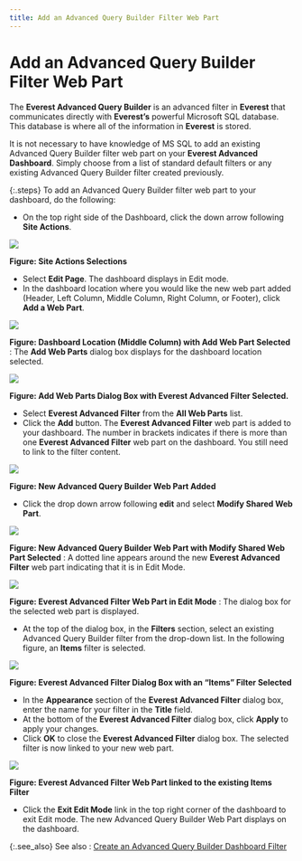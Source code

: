 ```yaml
---
title: Add an Advanced Query Builder Filter Web Part
---
```


# Add an Advanced Query Builder Filter Web Part


The **Everest Advanced Query 
 Builder** is an advanced filter in **Everest**  that communicates directly with **Everest’s**  powerful Microsoft SQL database. This database is where all of the information  in **Everest** is stored.


It is not necessary to have knowledge of MS SQL to add an  existing Advanced Query Builder filter web part on your **Everest 
 Advanced Dashboard**. Simply choose from a list of standard default  filters or any existing Advanced Query Builder filter created previously.


{:.steps}
To add an Advanced Query Builder filter web  part to your dashboard, do the following:

- On the top right  side of the Dashboard, click the down arrow following **Site 
 Actions**.



![]({{site.db_baseurl}}/img/add_aqb_web_part1_ead.gif)


**Figure: Site Actions Selections**

- Select **Edit 
 Page**. The dashboard displays in Edit mode.
- In the dashboard  location where you would like the new web part added (Header, Left Column,  Middle Column, Right Column, or Footer), click **Add 
 a Web Part**.



![]({{site.db_baseurl}}/img/add_aqb_web_part2_ead.gif)


**Figure: Dashboard Location (Middle Column) with  Add Web Part Selected**
: The **Add Web Parts**  dialog box displays for the dashboard location selected.


**![]({{site.db_baseurl}}/img/add_aqb_web_part3_ead.gif)**


**Figure: Add Web Parts Dialog Box with Everest  Advanced Filter Selected.**

- Select **Everest 
 Advanced Filter** from the **All Web 
 Parts** list.
- Click the **Add** button. The **Everest 
 Advanced Filter** web part is added to your dashboard. The number  in brackets indicates if there is more than one **Everest 
 Advanced Filter** web part on the dashboard. You still need to link  to the filter content.



![]({{site.db_baseurl}}/img/add_aqb_web_part4_ead.gif)


**Figure: New Advanced Query Builder Web Part Added**

- Click the drop  down arrow following **edit** and  select **Modify Shared Web Part**.



**![]({{site.db_baseurl}}/img/add_aqb_web_part5_ead.gif)**


**Figure: New Advanced Query Builder Web Part with  Modify Shared Web Part Selected**
: A dotted line appears around the new **Everest 
 Advanced Filter** web part indicating that it is in Edit Mode.


![]({{site.db_baseurl}}/img/add_aqb_web_part6_ead.gif)


**Figure: Everest Advanced Filter Web Part in Edit  Mode**
: The dialog box for the selected web part is displayed.

- At the top of the  dialog box, in the **Filters** section,  select an existing Advanced Query Builder filter from the drop-down list.  In the following figure, an **Items**  filter is selected.



![]({{site.db_baseurl}}/img/add_aqb_web_part7_ead.gif)


**Figure: Everest Advanced Filter Dialog Box with  an “Items” Filter Selected**

- In the **Appearance**  section of the **Everest Advanced Filter**  dialog box, enter the name for your filter in the **Title**  field.
- At the bottom of  the **Everest Advanced Filter** dialog  box, click **Apply** to apply your  changes.
- Click **OK**  to close the **Everest Advanced Filter**  dialog box. The selected filter is now linked to your new web part.



![]({{site.db_baseurl}}/img/add_aqb_web_part8_ead.gif)


**Figure: Everest Advanced Filter Web Part linked  to the existing Items Filter**

- Click the **Exit Edit Mode** link in the top right  corner of the dashboard to exit Edit mode. The new Advanced Query Builder  Web Part displays on the dashboard.



{:.see_also}
See also
: [Create  an Advanced Query Builder Dashboard Filter]({{site.db_baseurl}}/working-with-the-everest-web-part-wizard/create_an_advanced_query_builder_dashboard_filter_ead.html)
